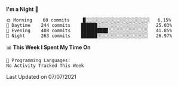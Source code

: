 <!--START_SECTION:waka-->
**I'm a Night 🦉** 

```text
🌞 Morning    60 commits     █░░░░░░░░░░░░░░░░░░░░░░░░   6.15% 
🌆 Daytime    244 commits    ██████░░░░░░░░░░░░░░░░░░░   25.03% 
🌃 Evening    408 commits    ██████████░░░░░░░░░░░░░░░   41.85% 
🌙 Night      263 commits    ██████░░░░░░░░░░░░░░░░░░░   26.97%

```


📊 **This Week I Spent My Time On** 

```text
💬 Programming Languages: 
No Activity Tracked This Week

```


 Last Updated on 07/07/2021
<!--END_SECTION:waka-->
